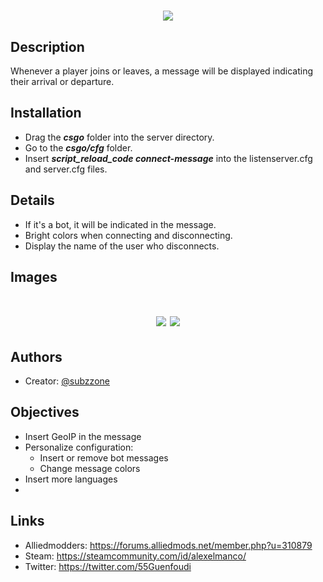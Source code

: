 <h1 align="center">
 <img src="https://i.imgur.com/Dms5orM.jpeg" />
<br>
</h1>

## Description

Whenever a player joins or leaves, a message will be displayed indicating their arrival or departure.

## Installation

- Drag the ***csgo*** folder into the server directory.
- Go to the ***csgo/cfg*** folder.
- Insert ***script_reload_code connect-message*** into the listenserver.cfg and server.cfg files.

## Details

- If it's a bot, it will be indicated in the message.
- Bright colors when connecting and disconnecting.
- Display the name of the user who disconnects.

## Images

<h1 align="center">
 <img src="https://i.imgur.com/lERZ90S.png" />
 <img src="https://i.imgur.com/lERZ90S.png" />
<br>
</h1>


## Authors

- Creator: [@subzzone](https://github.com/subzzone)

## Objectives

- Insert GeoIP in the message
- Personalize configuration:
  - Insert or remove bot messages
  - Change message colors
- Insert more languages
- 
## Links

- Alliedmodders: https://forums.alliedmods.net/member.php?u=310879
- Steam: https://steamcommunity.com/id/alexelmanco/
- Twitter: https://twitter.com/55Guenfoudi






